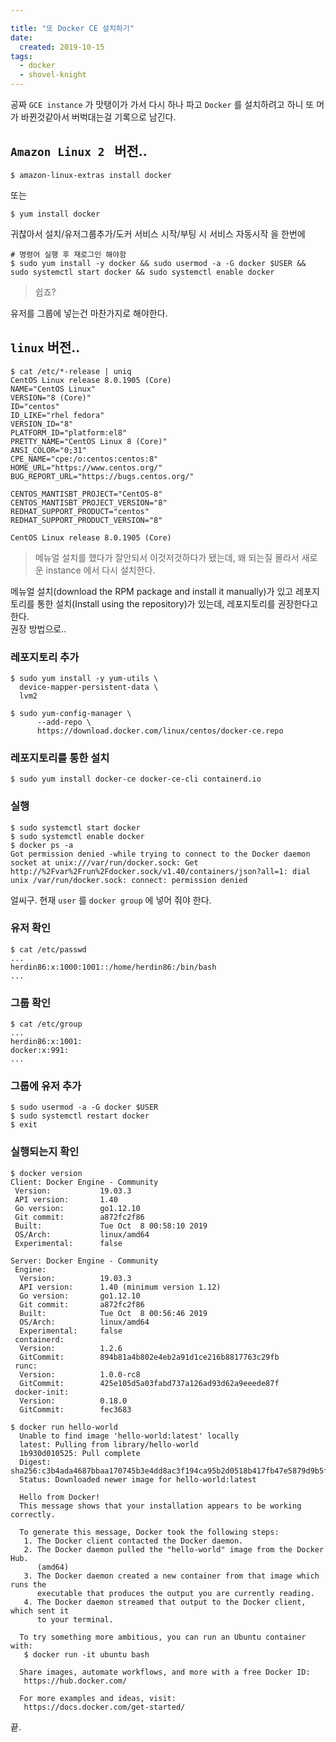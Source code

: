 ```yaml
---

title: "또 Docker CE 설치하기"
date:
  created: 2019-10-15
tags:
  - docker
  - shovel-knight
---
```


공짜 `GCE instance` 가 맛탱이가 가서 다시 하나 파고 `Docker` 를 설치하려고 하니 또 머가 바뀐것같아서 버벅대는걸 기록으로 남긴다.

## `Amazon Linux 2 ` 버전..

``` shell
$ amazon-linux-extras install docker
```

또는

``` shell
$ yum install docker
```

귀찮아서 설치/유저그룹추가/도커 서비스 시작/부팅 시 서비스 자동시작 을 한번에
``` shell
# 명령어 실행 후 재로그인 해야함
$ sudo yum install -y docker && sudo usermod -a -G docker $USER && sudo systemctl start docker && sudo systemctl enable docker
```

> 쉽죠?

유저를 그룹에 넣는건 마찬가지로 해야한다.

##  `linux` 버전..

``` shell
$ cat /etc/*-release | uniq
CentOS Linux release 8.0.1905 (Core)
NAME="CentOS Linux"
VERSION="8 (Core)"
ID="centos"
ID_LIKE="rhel fedora"
VERSION_ID="8"
PLATFORM_ID="platform:el8"
PRETTY_NAME="CentOS Linux 8 (Core)"
ANSI_COLOR="0;31"
CPE_NAME="cpe:/o:centos:centos:8"
HOME_URL="https://www.centos.org/"
BUG_REPORT_URL="https://bugs.centos.org/"

CENTOS_MANTISBT_PROJECT="CentOS-8"
CENTOS_MANTISBT_PROJECT_VERSION="8"
REDHAT_SUPPORT_PRODUCT="centos"
REDHAT_SUPPORT_PRODUCT_VERSION="8"

CentOS Linux release 8.0.1905 (Core)
```

> 메뉴얼 설치를 했다가 잘안되서 이것저것하다가 됐는데, 왜 되는질 몰라서 새로운 instance 에서 다시 설치한다.

메뉴얼 설치(download the RPM package and install it manually)가 있고 레포지토리를 통한 설치(Install using the repository)가 있는데, 레포지토리를 권장한다고 한다.  
권장 방법으로..

### 레포지토리 추가
``` shell
$ sudo yum install -y yum-utils \
  device-mapper-persistent-data \
  lvm2

$ sudo yum-config-manager \
      --add-repo \
      https://download.docker.com/linux/centos/docker-ce.repo

```

### 레포지토리를 통한 설치
``` shell
$ sudo yum install docker-ce docker-ce-cli containerd.io
```

### 실행

``` shell
$ sudo systemctl start docker
$ sudo systemctl enable docker
$ docker ps -a
Got permission denied -while trying to connect to the Docker daemon socket at unix:///var/run/docker.sock: Get http://%2Fvar%2Frun%2Fdocker.sock/v1.40/containers/json?all=1: dial unix /var/run/docker.sock: connect: permission denied
```

얼씨구.
현재 `user` 를 `docker group` 에 넣어 줘야 한다.

### 유저 확인
``` shell
$ cat /etc/passwd
...
herdin86:x:1000:1001::/home/herdin86:/bin/bash
...
```

### 그룹 확인
``` shell
$ cat /etc/group
...
herdin86:x:1001:
docker:x:991:
...
```

### 그룹에 유저 추가
``` shell
$ sudo usermod -a -G docker $USER
$ sudo systemctl restart docker
$ exit
```

### 실행되는지 확인
``` shell
$ docker version
Client: Docker Engine - Community
 Version:           19.03.3
 API version:       1.40
 Go version:        go1.12.10
 Git commit:        a872fc2f86
 Built:             Tue Oct  8 00:58:10 2019
 OS/Arch:           linux/amd64
 Experimental:      false

Server: Docker Engine - Community
 Engine:
  Version:          19.03.3
  API version:      1.40 (minimum version 1.12)
  Go version:       go1.12.10
  Git commit:       a872fc2f86
  Built:            Tue Oct  8 00:56:46 2019
  OS/Arch:          linux/amd64
  Experimental:     false
 containerd:
  Version:          1.2.6
  GitCommit:        894b81a4b802e4eb2a91d1ce216b8817763c29fb
 runc:
  Version:          1.0.0-rc8
  GitCommit:        425e105d5a03fabd737a126ad93d62a9eeede87f
 docker-init:
  Version:          0.18.0
  GitCommit:        fec3683

$ docker run hello-world
  Unable to find image 'hello-world:latest' locally
  latest: Pulling from library/hello-world
  1b930d010525: Pull complete
  Digest: sha256:c3b4ada4687bbaa170745b3e4dd8ac3f194ca95b2d0518b417fb47e5879d9b5f
  Status: Downloaded newer image for hello-world:latest

  Hello from Docker!
  This message shows that your installation appears to be working correctly.

  To generate this message, Docker took the following steps:
   1. The Docker client contacted the Docker daemon.
   2. The Docker daemon pulled the "hello-world" image from the Docker Hub.
      (amd64)
   3. The Docker daemon created a new container from that image which runs the
      executable that produces the output you are currently reading.
   4. The Docker daemon streamed that output to the Docker client, which sent it
      to your terminal.

  To try something more ambitious, you can run an Ubuntu container with:
   $ docker run -it ubuntu bash

  Share images, automate workflows, and more with a free Docker ID:
   https://hub.docker.com/

  For more examples and ideas, visit:
   https://docs.docker.com/get-started/
```

끝.

